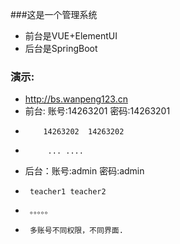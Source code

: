 ###这是一个管理系统

* 前台是VUE+ElementUI 
* 后台是SpringBoot 
### 演示:
* http://bs.wanpeng123.cn
* 前台: 账号:14263201  密码:14263201  
*         14263202  14263202
*          ... ....
* 后台：账号:admin  密码:admin
*      teacher1 teacher2
*      。。。。。
*      多账号不同权限，不同界面.
